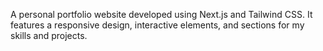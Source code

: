A personal portfolio website developed using Next.js and Tailwind CSS. It features a responsive design, interactive elements, and sections for my skills and projects.
